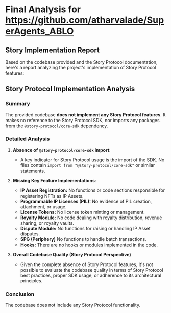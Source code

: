 # Final Analysis for https://github.com/atharvalade/SuperAgents_ABLO

## Story Implementation Report
Based on the codebase provided and the Story Protocol documentation, here's a report analyzing the project's implementation of Story Protocol features:

## Story Protocol Implementation Analysis

### Summary

The provided codebase **does not implement any Story Protocol features**. It makes no reference to the Story Protocol SDK, nor imports any packages from the `@story-protocol/core-sdk` dependency.

### Detailed Analysis

1.  **Absence of `@story-protocol/core-sdk` import**:
    *   A key indicator for Story Protocol usage is the import of the SDK.  No files contain `import from "@story-protocol/core-sdk"` or similar statements.

2.  **Missing Key Feature Implementations**:
    *   **IP Asset Registration:** No functions or code sections responsible for registering NFTs as IP Assets.
    *   **Programmable IP Licenses (PIL):** No evidence of PIL creation, attachment, or usage.
    *   **License Tokens:** No license token minting or management.
    *   **Royalty Module:** No code dealing with royalty distribution, revenue sharing, or royalty vaults.
    *   **Dispute Module:** No functions for raising or handling IP Asset disputes.
    *    **SPG (Periphery)** No functions to handle batch transactions.
    *   **Hooks:** There are no hooks or modules implemented in the code.

3.  **Overall Codebase Quality (Story Protocol Perspective)**
    *   Given the complete absence of Story Protocol features, it's not possible to evaluate the codebase quality in terms of Story Protocol best practices, proper SDK usage, or adherence to its architectural principles.

### Conclusion

The codebase does not include any Story Protocol functionality.


